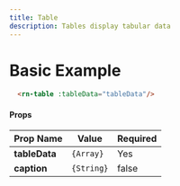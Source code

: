 ```yaml
---
title: Table
description: Tables display tabular data
---
```


# Basic Example

```html
  <rn-table :tableData="tableData"/>
```

#### Props

Prop Name     | Value      | Required
------------- | ---------- | --------
**tableData** | `{Array}`  | Yes
**caption**   | `{String}` | false